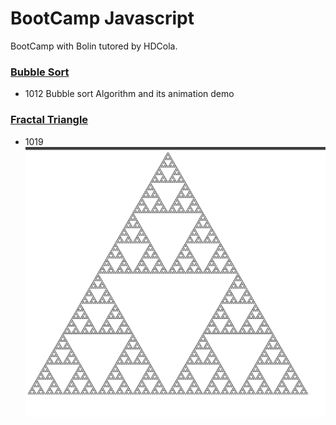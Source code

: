 # BootCamp Javascript

BootCamp with Bolin tutored by HDCola.

### [Bubble Sort](https://allenyzh.github.io/Bootcamp_javascript/1012-bubble_sort)

- 1012 Bubble sort Algorithm and its animation demo

### [Fractal Triangle](https://allenyzh.github.io/Bootcamp_javascript/1019-fractal-triangle)

- 1019 ![fractal Triangle](/assets/fractal-triangle.png)

